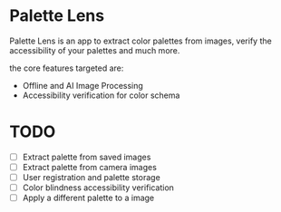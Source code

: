 # Palette Lens

Palette Lens is an app to extract color palettes from images, verify the accessibility of your 
palettes and much more. 

the core features targeted are:

- Offline and AI Image Processing
- Accessibility verification for color schema


# TODO

- [ ] Extract palette from saved images
- [ ] Extract palette from camera images
- [ ] User registration and palette storage
- [ ] Color blindness accessibility verification
- [ ] Apply a different palette to a image